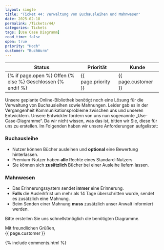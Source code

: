 ```yaml
---
layout: single
title: "Ticket 44: Verwaltung von Buchausleihen und Mahnwesen"
date: 2025-02-18
permalink: /Tickets/44/
categories: Tickets
tags: [Use Case Diagramm]
read_time: false
open: true
priority: "Hoch"
customer: "BuchWurm"
---
```


| Status | Priorität | Kunde |
|--------|----------|--------|
| {% if page.open %} Offen {% else %} Geschlossen {% endif %} | {{ page.priority }} | {{ page.customer }} |

Unsere geplante Online-Bibliothek benötigt noch eine Lösung für die Verwaltung von Buchausleihen sowie Mahnungen.
Leider gab es in der Vergangenheit Kommunikationsprobleme zwischen uns und unseren Entwicklern. Unsere Entwickler fordern von uns nun sogenannte „Use-Case-Diagramme“. Da wir nicht wissen, was das ist, bitten wir Sie, diese für uns zu erstellen. Im Folgenden haben wir unsere Anforderungen aufgelistet:

### Buchausleihe
- Nutzer können Bücher ausleihen und **optional** eine Bewertung hinterlassen.
- Premium-Nutzer haben **alle** Rechte eines Standard-Nutzers
- Sie können sich **zusätzlich** Bücher bei einer Ausleihe liefern lassen.

### Mahnwesen
- Das Erinnerungssystem sendet **immer** eine Erinnerung.
- **Falls** die Ausleihfrist um mehr als 14 Tage überschritten wurde, sendet es zusätzlich eine Mahnung.
- Beim Senden einer Mahnung **muss** zusätzlich unser Anwalt informiert werden.

Bitte erstellen Sie uns schnellstmöglich die benötigten Diagramme.

Mit freundlichen Grüßen,  
{{ page.customer }}

{% include comments.html %}